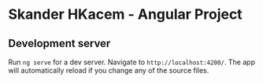 # Skander HKacem - Angular Project

## Development server

Run `ng serve` for a dev server. Navigate to `http://localhost:4200/`. The app will automatically reload if you change any of the source files.